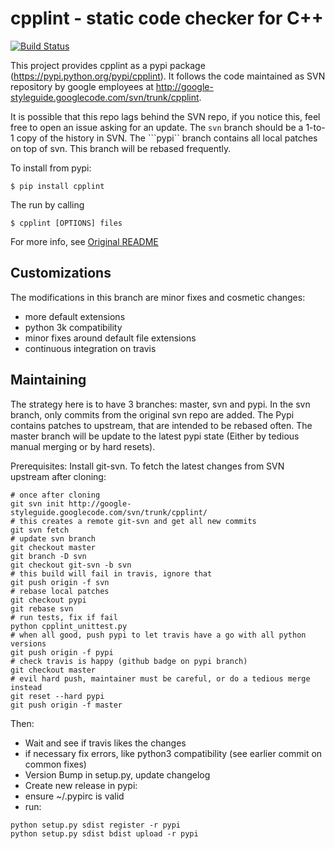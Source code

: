 # cpplint - static code checker for C++

[![Build Status](https://travis-ci.org/yowza3d/cpplint.svg)](https://travis-ci.org/yowza3d/cpplint)

This project provides cpplint as a pypi package
(https://pypi.python.org/pypi/cpplint). It follows the code maintained as SVN
repository by google employees at
http://google-styleguide.googlecode.com/svn/trunk/cpplint.


It is possible that this repo lags behind the SVN repo, if you notice this,
feel free to open an issue asking for an update.
The ```svn``` branch should be a 1-to-1 copy of the history in SVN.
The ```pypi`` branch contains all local patches on top of svn.
This branch will be rebased frequently.

To install from pypi:

```
$ pip install cpplint
```

The run by calling
```
$ cpplint [OPTIONS] files
```

For more info, see [Original README](README)

## Customizations

The modifications in this branch are minor fixes and cosmetic changes:

- more default extensions
- python 3k compatibility
- minor fixes around default file extensions
- continuous integration on travis

## Maintaining

The strategy here is to have 3 branches: master, svn and pypi.
In the svn branch, only commits from the original svn repo are added.
The Pypi contains patches to upstream, that are intended to be rebased often.
The master branch will be update to the latest pypi state (Either by tedious
manual merging or by hard resets).

Prerequisites: Install git-svn.
To fetch the latest changes from SVN upstream after cloning:

```
# once after cloning
git svn init http://google-styleguide.googlecode.com/svn/trunk/cpplint/
# this creates a remote git-svn and get all new commits
git svn fetch
# update svn branch
git checkout master
git branch -D svn
git checkout git-svn -b svn
# this build will fail in travis, ignore that
git push origin -f svn
# rebase local patches
git checkout pypi
git rebase svn
# run tests, fix if fail
python cpplint_unittest.py
# when all good, push pypi to let travis have a go with all python versions
git push origin -f pypi
# check travis is happy (github badge on pypi branch)
git checkout master
# evil hard push, maintainer must be careful, or do a tedious merge instead
git reset --hard pypi
git push origin -f master
```

Then:
- Wait and see if travis likes the changes
- if necessary fix errors, like python3 compatibility (see earlier commit on common fixes)
- Version Bump in setup.py, update changelog
- Create new release in pypi:
 - ensure ~/.pypirc is valid
 - run:
```
python setup.py sdist register -r pypi
python setup.py sdist bdist upload -r pypi
 ```
